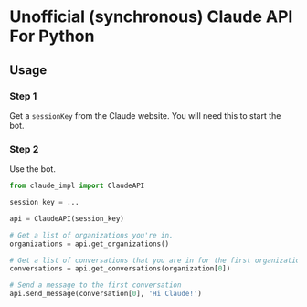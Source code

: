# Unofficial (synchronous) Claude API For Python

## Usage

### Step 1
Get a `sessionKey` from the Claude website. You will need this to start the bot.


### Step 2
Use the bot.
```py
from claude_impl import ClaudeAPI

session_key = ...

api = ClaudeAPI(session_key)

# Get a list of organizations you're in.
organizations = api.get_organizations()

# Get a list of conversations that you are in for the first organization.
conversations = api.get_conversations(organization[0])

# Send a message to the first conversation
api.send_message(conversation[0], 'Hi Claude!')
```
